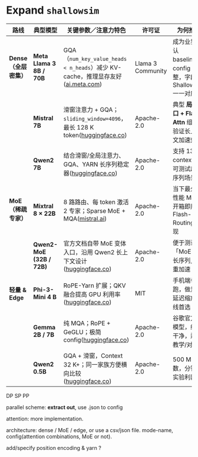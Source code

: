 # Expand `shallowsim`

| 路线                  | 典型模型                  | 关键参数／注意力特色                                         | 许可证            | 为何推荐                                                     |
| --------------------- | ------------------------- | ------------------------------------------------------------ | ----------------- | ------------------------------------------------------------ |
| **Dense（全层密集）** | **Meta Llama 3 8B / 70B** | GQA（`num_key_value_heads < n_heads`）减少 KV-cache，推理显存友好([ai.meta.com](https://ai.meta.com/blog/meta-llama-3/?utm_source=chatgpt.com)) | Llama 3 Community | 成为业界默认 baseline；config 完整，字段与 ShallowSim 一一对应 |
|                       | **Mistral 7B**            | 滑窗注意力 + GQA；`sliding_window=4096`，最长 128 K token([huggingface.co](https://huggingface.co/docs/transformers/en/model_doc/mistral)) | Apache-2.0        | 典型 **局部窗口 + Flash Attn** 组合，验证长上下文加速效果    |
|                       | **Qwen2 7B**              | 结合滑窗/全局注意力、GQA、YARN 长序列稳定器([huggingface.co](https://huggingface.co/docs/transformers/en/model_doc/qwen2)) | Apache-2.0        | 支持 131 K context，可测试超长序列场景                       |
| **MoE（稀疏专家）**   | **Mixtral 8 × 22B**       | 8 路路由、每 token 激活 2 专家；Sparse MoE + MQA([mistral.ai](https://mistral.ai/news/mixtral-8x22b)) | Apache-2.0        | 当下最火高性能 MoE；开箱即用 Flash-Routing 实现              |
|                       | **Qwen2-MoE (32B / 72B)** | 官方文档自带 MoE 变体入口，沿用 Qwen2 长上下文设计([huggingface.co](https://huggingface.co/docs/transformers/en/model_doc/qwen2)) | Apache-2.0        | 便于测试「MoE + 超长序列」双重加速                           |
| **轻量 & Edge**       | **Phi-3-Mini 4 B**        | RoPE-Yarn 扩展；QKV 融合提高 GPU 利用率([huggingface.co](https://huggingface.co/docs/transformers/en/model_doc/phi3)) | MIT               | 手机端也能跑，做显存/延迟缩放曲线首选                        |
|                       | **Gemma 2B / 7B**         | 纯 MQA；RoPE + GeGLU；极简 config([huggingface.co](https://huggingface.co/docs/transformers/en/model_doc/gemma)) | Apache-2.0        | 谷歌官方小模型，结构干净，适合教学/对照                      |
|                       | **Qwen2 0.5B**            | GQA + 滑窗，Context 32 K+；同一家族方便横向比较([huggingface.co](https://huggingface.co/docs/transformers/en/model_doc/qwen2)) | Apache-2.0        | 500 M 参数，分钟级实验利器                                   |

DP SP PP

parallel scheme: **extract out**, use .json to config

attention: more implementation.

architecture: dense / MoE / edge, or use a csv/json file. mode-name, config(attention combinations, MoE or not).

add/specify position encoding & yarn ?
